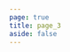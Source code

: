```yaml
---
page: true
title: page_3
aside: false
---
```

<script setup>
  import Page from "./.vitepress/theme/components/Page.vue";
  import { useData } from "vitepress";
  const { theme } = useData();
  const posts = theme.value.posts.slice(40,60)
</script>
<Page :posts="posts" :pageCurrent="3" :pagesNum="3" />